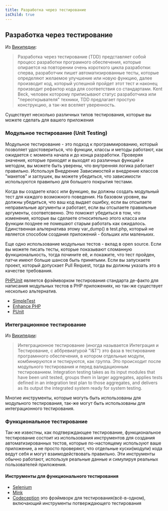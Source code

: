 ```yaml
---
title: Разработка через тестирование
isChild: true
---
```


## Разработка через тестирование

Из [Википедии](http://ru.wikipedia.org/wiki/%D0%A0%D0%B0%D0%B7%D1%80%D0%B0%D0%B1%D0%BE%D1%82%D0%BA%D0%B0_%D1%87%D0%B5%D1%80%D0%B5%D0%B7_%D1%82%D0%B5%D1%81%D1%82%D0%B8%D1%80%D0%BE%D0%B2%D0%B0%D0%BD%D0%B8%D0%B5):

> Разработка через тестирование (TDD) представляет собой процесс разработки програмного обеспечения, которые опирается на повторении очень короткого цикла разработки: сперва, разработчик пишет автоматизированные тесты, которые определяют желаемое улучшение или новую функцию, далее производит код, который успешной пройдет этот тест и наконец производит рефактор кода для соответствия со стандартами. Kent Beck, человек которому приписывают статус разработчика или "переоткрывателя" техники, TDD предлагает простую конструкцию, а так-же вселяет уверенность.

Существует несколько различных типов тестирования, которые вы можете сделать для вашего приложения

### Модульное тестирование (Unit Testing)

Модульное тестирование - это подход к программированию, который позволяет удостовериться, что функции, классы и методы работают, как ожидается с момента начала и до конца разработки. Проверяя значения, которые приходят и выходят из различных функций и методом, вы можете быть уверены, что внутренняя логика работает правильно. Используя Внедрение Зависимостей и внедрение классов "макетов" и заглушек, вы можете убедиться, что зависимости используются правильно для большего покрытия тестами.

Когда вы создаете класс или функцию, вы должны создать модульный тест для каждого возможного поведения. На базовом уровне, вы должны убедиться, что ваш код выдает ошибку, если вы отсылаете неправильные аргументы и работает, если вы отсылаете правильные аргументы, соответсвенно. Это поможет убедиться в том, что изменения, которые вы сделаете относительно этого класса или функции позднее не помешают старым работать как ожидалось. Единственная альтернатива этому var_dump() в test.php, который не является способом создания приложений - больших или маленьких.

Еще одно использование модульных тестов - вклад в open source. Если вы можете писать тесты, которые показывают сломанную функциональность, тогда почините её, и покажите, что тест пройден, патчи имеют больше шансов быть принятыми. Если вы запускаете проект, который допускает Pull Request, тогда вы должны указать это в качестве требования.

[PHPUnit](http://phpunit.de) является фрэймворком тестирования стандарта де-факто для написания модульных тестов в PHP приложениях, но так-же существует несколько альтернатив.

* [SimpleTest](http://simpletest.org)
* [Enhance PHP](http://www.enhance-php.com/)
* [PUnit](http://punit.smf.me.uk/)

### Интеграционное тестирование

Из [Википедии](http://ru.wikipedia.org/wiki/%D0%98%D0%BD%D1%82%D0%B5%D0%B3%D1%80%D0%B0%D1%86%D0%B8%D0%BE%D0%BD%D0%BD%D0%BE%D0%B5_%D1%82%D0%B5%D1%81%D1%82%D0%B8%D1%80%D0%BE%D0%B2%D0%B0%D0%BD%D0%B8%D0%B5):

> Интеграционное тестирование (иногда называется Интеграция и Тестирование, с аббревиатурой "I&T") это фаза в тестирование програмнного обеспечения, в котором отдельные модули, комбинируются и тестируются, как группа. Это происходит после модульного тестирования и перед валидационным тестированием. Integration testing takes as its input modules that have been unit tested, groups them in larger aggregates, applies tests defined in an integration test plan to those aggregates, and delivers as its output the integrated system ready for system testing.

Многие инструменты, которые могуть быть использованы для модульного тестирования, так-же могут быть использованы для интеграционного тестирования.

### Функциональное тестирование

Так-же известны, как подтверждающее тестирование, функциональное тестирование состоит из использования инструментов для создания автоматизированных тестов, которые по-настоящему используют ваше приложение, а не просто проверяют, что отдельные куски(модули) кода ведут себя и могут взаимодействовать правильно. Эти инструменты обычно работают, используя реальные данные и симулируя реальных пользователей приложения.

#### Инструменты для функционального тестирования

* [Selenium](http://seleniumhq.com)
* [Mink](http://mink.behat.org)
* [Codeception](http://codeception.com) это фрэймворк для тестирования(всё-в-одном), включающий инструменты потверждающего тестирования
